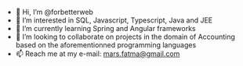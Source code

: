 - 👋 Hi, I’m @forbetterweb
- 👀 I’m interested in SQL, Javascript, Typescript, Java and JEE
- 🌱 I’m currently learning Spring and Angular frameworks
- 💞️ I’m looking to collaborate on projects in the domain of Accounting based on the aforementionned programming languages 
- 📫 Reach me at my e-mail: mars.fatma@gmail.com

<!---
forbetterweb/forbetterweb is a ✨ special ✨ repository because its `README.md` (this file) appears on your GitHub profile.
You can click the Preview link to take a look at your changes.
--->
